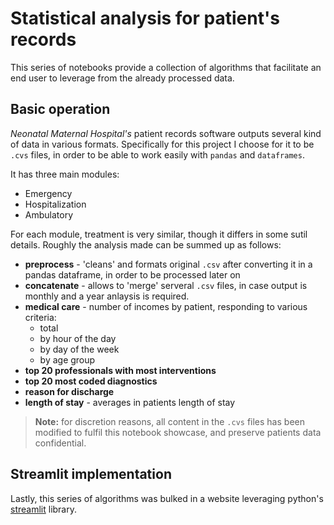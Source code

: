 # Statistical analysis for patient's records

This series of notebooks provide a collection of algorithms that facilitate an end user to leverage from the already processed data.

## Basic operation
*Neonatal Maternal Hospital's* patient records software outputs several kind of data in various formats. Specifically for this project I choose for it to be `.cvs` files, in order to be able to work easily with `pandas` and `dataframes`.

It has three main modules:
* Emergency
* Hospitalization
* Ambulatory

For each module, treatment is very similar, though it differs in some sutil details. Roughly the analysis made can be summed up as follows:
* **preprocess** - 'cleans' and formats original `.csv`  after converting it in a pandas dataframe, in order to be processed later on
* **concatenate** - allows to 'merge' serveral `.csv` files, in case output is monthly and a year anlaysis is required.
* **medical care** - number of incomes by patient, responding to various criteria:
  * total
  * by hour of the day
  * by day of the week
  * by age group
* **top 20 professionals with most interventions**
* **top 20 most coded diagnostics**
* **reason for discharge**
* **length of stay** - averages in patients length of stay

> **Note:** for discretion reasons, all content in the `.cvs` files has been modified to fulfil this notebook showcase, and preserve patients data confidential.

## Streamlit implementation
Lastly, this series of algorithms was bulked in a website leveraging python's [streamlit](https://streamlit.io/) library.
